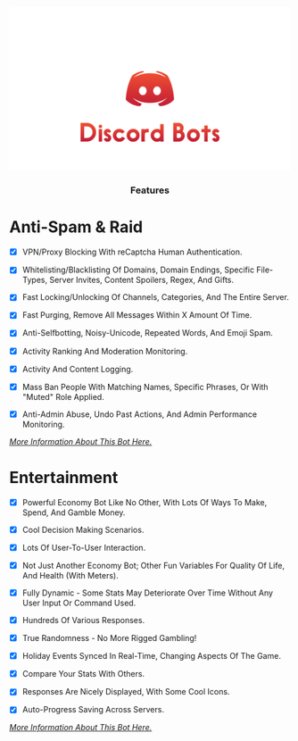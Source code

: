 ![Meoji Is Great!](https://raw.githubusercontent.com/Meoji/Branding/master/banners/discord_bots.png?raw=true)
<h3 align="center">Features<br></h3>

# Anti-Spam & Raid

- [x] VPN/Proxy Blocking With reCaptcha Human Authentication.

- [x] Whitelisting/Blacklisting Of Domains, Domain Endings, Specific File-Types, Server Invites, Content Spoilers, Regex, And Gifts.

- [x] Fast Locking/Unlocking Of Channels, Categories, And The Entire Server.

- [x] Fast Purging, Remove All Messages Within X Amount Of Time.

- [x] Anti-Selfbotting, Noisy-Unicode, Repeated Words, And Emoji Spam.

- [x] Activity Ranking And Moderation Monitoring.

- [x] Activity And Content Logging.

- [x] Mass Ban People With Matching Names, Specific Phrases, Or With "Muted" Role Applied.

- [x] Anti-Admin Abuse, Undo Past Actions, And Admin Performance Monitoring.

*[More Information About This Bot Here.](https://google.com)*

# Entertainment

- [x] Powerful Economy Bot Like No Other, With Lots Of Ways To Make, Spend, And Gamble Money.

- [x] Cool Decision Making Scenarios.

- [x] Lots Of User-To-User Interaction.

- [x] Not Just Another Economy Bot; Other Fun Variables For Quality Of Life, And Health (With Meters).

- [x] Fully Dynamic - Some Stats May Deteriorate Over Time Without Any User Input Or Command Used.

- [x] Hundreds Of Various Responses.

- [x] True Randomness - No More Rigged Gambling!

- [x] Holiday Events Synced In Real-Time, Changing Aspects Of The Game.

- [x] Compare Your Stats With Others.

- [x] Responses Are Nicely Displayed, With Some Cool Icons.

- [x] Auto-Progress Saving Across Servers.

*[More Information About This Bot Here.](https://google.com)*
